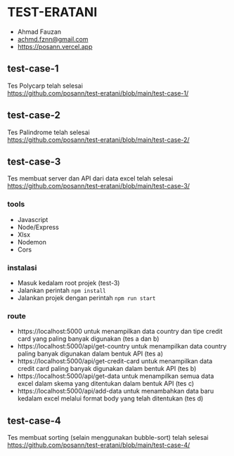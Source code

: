 # TEST-ERATANI
- Ahmad Fauzan
- achmd.fznn@gmail.com
- https://posann.vercel.app

## test-case-1
Tes Polycarp telah selesai <br/>
https://github.com/posann/test-eratani/blob/main/test-case-1/

## test-case-2
Tes Palindrome telah selesai <br/>
https://github.com/posann/test-eratani/blob/main/test-case-2/

## test-case-3
Tes membuat server dan API dari data excel telah selesai <br/>
https://github.com/posann/test-eratani/blob/main/test-case-3/

### tools
- Javascript
- Node/Express
- Xlsx
- Nodemon
- Cors

### instalasi
- Masuk kedalam root projek (test-3)
- Jalankan perintah `npm install`
- Jalankan projek dengan perintah `npm run start`

### route
- https://localhost:5000 untuk menampilkan data country dan tipe credit card yang paling banyak digunakan (tes a dan b)
- https://localhost:5000/api/get-country untuk menampilkan data country paling banyak digunakan dalam bentuk API (tes a)
- https://localhost:5000/api/get-credit-card untuk menampilkan data credit card paling banyak digunakan dalam bentuk API (tes b)
- https://localhost:5000/api/get-data untuk menampilkan semua data excel dalam skema yang ditentukan dalam bentuk API (tes c)
- https://localhost:5000/api/add-data untuk menambahkan data baru kedalam excel melalui format body yang telah ditentukan (tes d)


## test-case-4
Tes membuat sorting (selain menggunakan bubble-sort) telah selesai
https://github.com/posann/test-eratani/blob/main/test-case-4/

 
